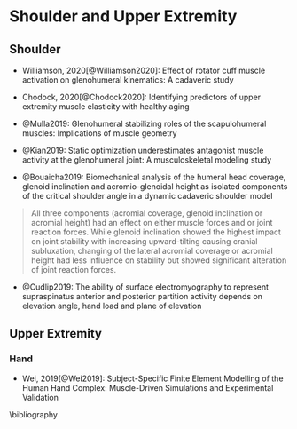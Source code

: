 # Shoulder and Upper Extremity



## Shoulder

- Williamson, 2020[@Williamson2020]: Effect of rotator cuff muscle activation on glenohumeral kinematics: A cadaveric study

- Chodock, 2020[@Chodock2020]: Identifying predictors of upper extremity muscle elasticity with healthy aging

- @Mulla2019: Glenohumeral stabilizing roles of the scapulohumeral muscles: Implications of muscle geometry


- @Kian2019: Static optimization underestimates antagonist muscle activity at the glenohumeral joint: A musculoskeletal modeling study

- @Bouaicha2019: Biomechanical analysis of the humeral head coverage, glenoid inclination and acromio-glenoidal height as isolated components of the critical shoulder angle in a dynamic cadaveric shoulder model

> All three components (acromial coverage, glenoid inclination or acromial height) had an effect on either muscle forces and or joint reaction forces. While glenoid inclination showed the highest impact on joint stability with increasing upward-tilting causing cranial subluxation, changing of the lateral acromial coverage or acromial height had less influence on stability but showed significant alteration of joint reaction forces.

- @Cudlip2019: The ability of surface electromyography to represent supraspinatus anterior and posterior partition activity depends on elevation angle, hand load and plane of elevation



## Upper Extremity

### Hand

- Wei, 2019[@Wei2019]: Subject-Specific Finite Element Modelling of the Human Hand Complex: Muscle-Driven Simulations and Experimental Validation

\bibliography
